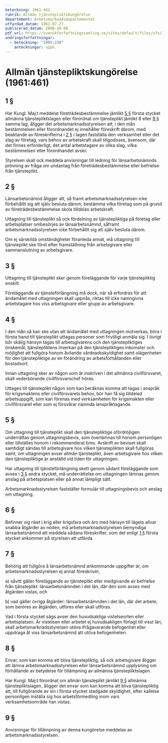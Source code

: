 ```yaml
---
beteckning: 1961:461
rubrik: Allmän tjänstepliktskungörelse
departement: Arbetsmarknadsdepartementet
utfardad_datum: 1961-07-27
publicerad_datum: 2008-10-08
pdf_url: https://svenskforfattningssamling.se/sites/default/files/sfs/1961-07/SFS1961-461.pdf
andringsforfattningar:
  - beteckning: "1995:238"
    anteckningar: upph.
---
```


# Allmän tjänstepliktskungörelse (1961:461)

## 1 §

Har Kungl. Maj:t meddelat företrädesbestämmelse jämlikt [5 §](#5) första stycket allmänna tjänstepliktslagen eller förordnat om tjänsteplikt jämlikt 8 eller [9 §](#9) samma lag, åligger det arbetsmarknadsstyrelsen att, i den mån bestämmelsen eller förordnandet ej innehåller föreskrift därom, med beaktande av föreskrifterna i [2 §](#2) i lagen fastställa den verksamhet eller det slag av företag, vars behov av arbetskraft skall tillgodoses, ävensom, där det finnes erforderligt, det antal arbetstagare av olika slag, vilka bestämmelsen eller förordnandet avser.

Styrelsen skall ock meddela anvisningar till ledning för länsarbetsnämnds prövning av fråga om undantag från företrädesbestämmelse eller befrielse från tjänsteplikt.

## 2 §

Länsarbetsnämnd åligger att, så framt arbetsmarknadsstyrelsen icke förbehållit sig att själv besluta därom, bestämma vilka företag som på grund av företrädesbestämmelse skola tilldelas arbetskraft.

Uttagning till tjänsteplikt så ock fördelning av tjänstepliktiga på företag eller arbetsplatser ombesörjes av länsarbetsnämnd, såframt arbetsmarknadsstyrelsen icke förbehållit sig att själv besluta därom.

Om ej särskilda omständigheter föranleda annat, må uttagning till tjänsteplikt ske först efter framställning från arbetsgivare eller sammanslutning av arbetsgivare.

## 3 §

Uttagning till tjänsteplikt sker genom föreläggande för varje tjänstepliktig enskilt.

Föreläggande av tjänsteförlängning må dock, när så erfordras för att ändamålet med uttagningen skall uppnås, riktas till icke namngivna arbetstagare hos viss arbetsgivare eller grupp av arbetsgivare.

## 4 §

I den mån så kan ske utan att ändamålet med uttagningen motverkas, böra i första hand till tjänsteplikt uttagas personer som frivilligt anmäla sig. I övrigt bör skälig hänsyn tagas till arbetsgivarens och den tjänstepliktiges önskemål, tjänstepliktens inverkan på den tjänstepliktiges inkomster och möjlighet att fullgöra honom åvilande vårdnadsskyldighet samt olägenheten för den tjänstepliktige av en förändring av arbetsförhållanden eller bostadsort.

Innan uttagning sker av någon som är inskriven i det allmänna civilförsvaret, skall vederbörande civilförsvarschef höras.

Uttages till tjänsteplikt någon som kan beräknas komma att tagas i anspråk för krigsmaktens eller civilförsvarets behov, bör han få sig tilldelad arbetsuppgift, som kan förenas med verksamheten för krigsmakten eller civilförsvaret eller som ej försvårar nämnda ianspråktagande.

## 5 §

Om uttagning till tjänsteplikt skall den tjänstepliktige ofördröjligen underrättas genom uttagningsbevis, som överlämnas till honom personligen eller tillställes honom i rekommenderat brev. Avskrift av beviset skall samtidigt sändas till arbetsgivare hos vilken tjänsteplikten skall fullgöras samt, om uttagningen avser allmän tjänsteplikt, även arbetsgivare hos vilken den tjänstepliktige är anställd vid tiden för uttagningen.

Har uttagning till tjänsteförlängning skett genom sådant föreläggande som avses i [3 §](#3) andra stycket, må underrättelse om uttagningen lämnas genom anslag på arbetsplatsen eller på annat lämpligt sätt.

Arbetsmarknadsstyrelsen fastställer formulär till uttagningsbevis och anslag om uttagning.

## 6 §

Befinner sig riket i krig eller krigsfara och äro med hänsyn till lägets allvar snabba åtgärder av nöden, må arbetsmarknadsstyrelsen bemyndiga länsarbetsnämnd att meddela sådana föreskrifter, som det enligt [1 §](#1) första stycket ankommer på styrelsen att utfärda.

## 7 §

Behörig att fullgöra å länsarbetsnämnd ankommande uppgifter är, om arbetsmarknadsstyrelsen ej annat föreskriver,

a) såvitt gäller föreläggande av tjänsteplikt eller medgivande av befrielse från tjänsteplikt: länsarbetsnämnden i det län, där den som avses med åtgärden vistas, och

b) vad gäller övriga åtgärder: länsarbetsnämnden i det län, där det arbete, som beröres av åtgärden, utföres eller skall utföras.

Vad i första stycket sägs avser den huvudsakliga vistelseorten eller arbetsplatsen. Är vistelsen eller arbetet ej huvudsakligen förlagt till visst län, skall arbetsmarknadsstyrelsen utöva ifrågavarande befogenhet eller uppdraga åt viss länsarbetsnämnd att utöva befogenheten.

## 8 §

Envar, som kan komma att bliva tjänstepliktig, så ock arbetsgivare åligger att lämna arbetsmarknadsstyrelsen eller länsarbetsnämnd upplysning om förhållande av betydelse för tillämpning av allmänna tjänstepliktslagen.

Har Kungl. Maj:t förordnat om allmän tjänsteplikt jämlikt [9 §](#9) allmänna tjänstepliktslagen, åligger det envar som kan komma att bliva tjänstepliktig att, till fullgörande av sin i första stycket stadgade skyldighet, efter kallelse personligen inställa sig hos arbetsförmedling inom vars verksamhetsområde han vistas.

## 9 §

Anvisningar för tillämpning av denna kungörelse meddelas av arbetsmarknadsstyrelsen.